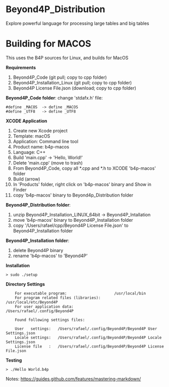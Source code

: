 # Beyond4P_Distribution
Explore powerful language for processing large tables and big tables


# Building for MACOS
This uses the B4P sources for Linux, and builds for MacOS

__Requirements__
1. Beyond4P_Code  (git pull; copy to cpp folder)
2. Beyond4P_Installation_Linux (git pull; copy to cpp folder)
3. Beyond4P License File.json (download; copy to cpp folder)


__Beyond4P_Code folder__: change 'stdafx.h' file: 
```text
#define _MACOS  -> define _MACOS
#define _UTF8   -> define _UTF8
```

__XCODE Application__
1. Create new Xcode project
2. Template: macOS
3. Application: Command line tool
4. Product name: b4p-macos
5. Language: C++
6. Build 'main.cpp' -> 'Hello, World!'
7. Delete 'main.cpp' (move to trash)
8. From Beyond4P_Code, copy all  *.cpp and *.h to XCODE 'b4p-macos' folder
9. Build (arrow)
10. In 'Products' folder, right click on 'b4p-macos' binary and Show in Finder
11. copy 'b4p-macos' binary to Beyond4p_Distribution folder


__Beyond4P_Distribution folder__:
1. unzip Beyond4P_Installation_LINUX_64bit -> Beyond4P_Intallation
2. move 'b4p-macos' binary to Beyond4P_Installation folder
3. copy '/Users/rafael/cpp/Beyond4P License File.json' to Beyond4P_Installation folder


__Beyond4P_Installation folder__:
1. delete Beyond4P binary
2. rename 'b4p-macos' to 'Beyond4P'


__Installation__
```text
> sudo ./setup
```

__Directory Settings__

```text
    For executable program:                     /usr/local/bin
    For program related files (libraries):      /usr/local/etc/Beyond4P
    For user application data:                  /Users/rafael/.config/Beyond4P

    Found following settings files:

    User   settings:   /Users/rafael/.config/Beyond4P/Beyond4P User Settings.json
    Locale settings:   /Users/rafael/.config/Beyond4P/Beyond4P Locale Settings.json
    License file   :   /Users/rafael/.config/Beyond4P/Beyond4P License File.json
```

__Testing__
```text
> ./Hello World.b4p
```




Notes:  https://guides.github.com/features/mastering-markdown/
